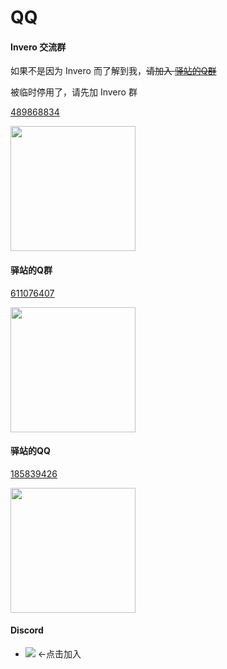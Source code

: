 # QQ

#### Invero 交流群

如果不是因为 Invero 而了解到我，~~请加入 [驿站的Q群](#驿站的q群)~~

被临时停用了，请先加 Invero 群

[489868834](https://qm.qq.com/q/lWWQvFItlC)

<img src="https://img.fastmirror.net/s/2025/03/08/67cc396dbcd8f.jpg" width="200;" alt=""/>

#### 驿站的Q群

[611076407](https://qm.qq.com/q/vlOM8BVb1e)

<img src="https://img.fastmirror.net/s/2024/08/06/66b1e9d38e8f8.jpg" width="200;" alt=""/>

#### 驿站的QQ

[185839426](https://qm.qq.com/q/lBtTpiRnNK)

<img src="https://img.fastmirror.net/s/2024/08/06/66b1e9d341daa.png" width="200;" alt=""/>

#### Discord

- [![](https://img.shields.io/discord/1342805340839870514.svg?label=&logo=discord&logoColor=ffffff&color=7389D8&labelColor=6A7EC2)](https://discord.com/invite/jN4Br8uhSS) <-点击加入
